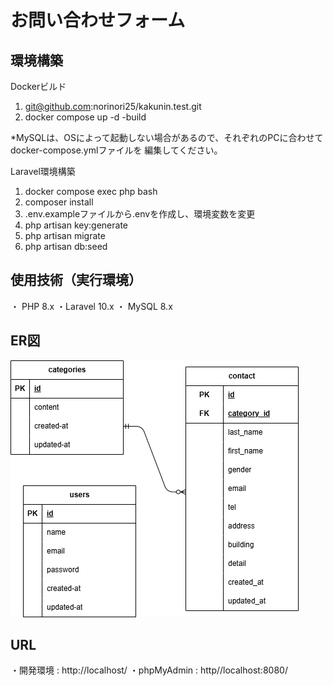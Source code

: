 # お問い合わせフォーム

## 環境構築

Dockerビルド
  1. git@github.com:norinori25/kakunin.test.git
  2. docker compose up -d -build

  *MySQLは、OSによって起動しない場合があるので、それぞれのPCに合わせてdocker-compose.ymlファイルを
  編集してください。

Laravel環境構築
  1. docker compose exec php bash
  2. composer install
  3. .env.exampleファイルから.envを作成し、環境変数を変更
  4. php artisan key:generate
  5. php artisan migrate
  6. php artisan db:seed
  
## 使用技術（実行環境）
・ PHP 8.x
・Laravel 10.x
・ MySQL 8.x

## ER図

![ER図](./docs/er.png)

## URL
・開発環境 : http://localhost/
・phpMyAdmin : http//localhost:8080/
 
